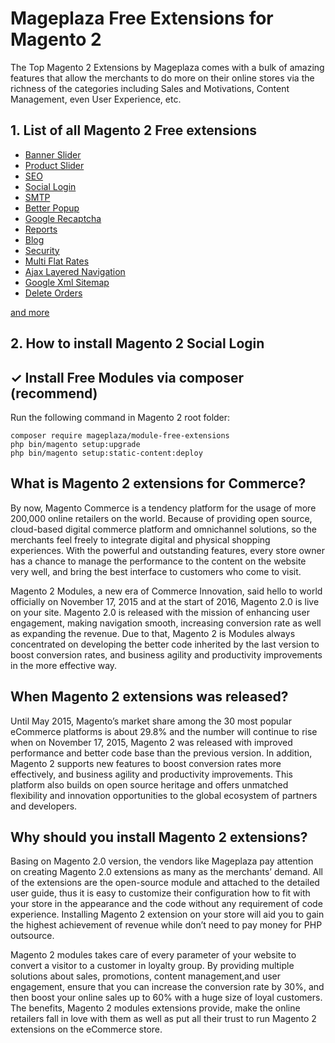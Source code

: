 # Mageplaza Free Extensions for Magento 2

The Top Magento 2 Extensions by Mageplaza comes with a bulk of amazing features that allow the merchants to do more on their online stores via the richness of the categories including Sales and Motivations, Content Management, even User Experience, etc.


## 1. List of all Magento 2 Free extensions

- [Banner Slider](https://github.com/mageplaza/magento-2-banner-slider)
- [Product Slider](https://github.com/mageplaza/magento-2-product-slider)
- [SEO](https://github.com/mageplaza/magento-2-seo)
- [Social Login](https://github.com/mageplaza/magento-2-social-login)
- [SMTP](https://github.com/mageplaza/magento-2-smtp)
- [Better Popup](https://github.com/mageplaza/magento-2-better-popup)
- [Google Recaptcha](https://github.com/mageplaza/magento-2-google-recaptcha)
- [Reports](https://github.com/mageplaza/magento-2-reports)
- [Blog](https://github.com/mageplaza/magento-2-blog)
- [Security](https://github.com/mageplaza/magento-2-security)
- [Multi Flat Rates](https://github.com/mageplaza/magento-2-multi-flat-rates)
- [Ajax Layered Navigation](https://github.com/mageplaza/magento-2-ajax-layered-navigation)
- [Google Xml Sitemap](https://github.com/mageplaza/magento-2-google-xml-sitemap)
- [Delete Orders](https://github.com/mageplaza/magento-2-delete-orders)

[and more](https://www.mageplaza.com/magento-2-free-extensions/)


## 2. How to install Magento 2 Social Login


## ✓ Install Free Modules via composer (recommend)
Run the following command in Magento 2 root folder:

```
composer require mageplaza/module-free-extensions
php bin/magento setup:upgrade
php bin/magento setup:static-content:deploy
```



## What is Magento 2 extensions for Commerce?

By now, Magento Commerce is a tendency platform for the usage of more 200,000 online retailers on the world. Because of providing open source, cloud-based digital commerce platform and omnichannel solutions, so the merchants feel freely to integrate digital and physical shopping experiences. With the powerful and outstanding features, every store owner has a chance to manage the performance to the content on the website very well, and bring the best interface to customers who come to visit.

Magento 2 Modules, a new era of Commerce Innovation, said hello to world officially on November 17, 2015 and at the start of 2016, Magento 2.0 is live on your site. Magento 2.0 is released with the mission of enhancing user engagement, making navigation smooth, increasing conversion rate as well as expanding the revenue. Due to that, Magento 2 is Modules always concentrated on developing the better code inherited by the last version to boost conversion rates, and business agility and productivity improvements in the more effective way.

## When Magento 2 extensions was released?

Until May 2015, Magento’s market share among the 30 most popular eCommerce platforms is about 29.8% and the number will continue to rise when on November 17, 2015, Magento 2 was released with improved performance and better code base than the previous version. In addition, Magento 2 supports new features to boost conversion rates more effectively, and business agility and productivity improvements. This platform also builds on open source heritage and offers unmatched flexibility and innovation opportunities to the global ecosystem of partners and developers.

## Why should you install Magento 2 extensions?

Basing on Magento 2.0 version, the vendors like Mageplaza pay attention on creating Magento 2.0 extensions as many as the merchants’ demand. All of the extensions are the open-source module and attached to the detailed user guide, thus it is easy to customize their configuration how to fit with your store in the appearance and the code without any requirement of code experience. Installing Magento 2 extension on your store will aid you to gain the highest achievement of revenue while don’t need to pay money for PHP outsource.

Magento 2 modules takes care of every parameter of your website to convert a visitor to a customer in loyalty group. By providing multiple solutions about sales, promotions, content management,and user engagement, ensure that you can increase the conversion rate by 30%, and then boost your online sales up to 60% with a huge size of loyal customers. The benefits, Magento 2 modules extensions provide, make the online retailers fall in love with them as well as put all their trust to run Magento 2 extensions on the eCommerce store.
